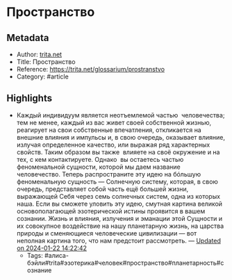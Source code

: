 # Пространство

## Metadata
- Author: [trita.net]()
- Title: Пространство
- Reference: https://trita.net/glossarium/prostranstvo
- Category: #article

## Highlights
- Каждый индивидуум является неотъемлемой частью   человечества; тем не менее, каждый из вас живет своей собственной  жизнью, реагирует на свои собственные впечатления, откликается на  внешние влияния и импульсы и, в свою очередь, оказывает влияние,  излучая определенное качество, или выражая ряд характерных свойств.  Таким образом вы также  влияете на своё окружение и на тех, с кем  контактируете. Однако  вы остаетесь частью феноменальной сущности,  которой мы даем название человечество. Теперь распространите  эту идею на бóльшую феноменальную сущность — Солнечную систему, которая,  в свою очередь, представляет собой часть ещё большей жизни, выражающей  Себя через семь солнечных систем, одна из которых наша. Если вы  сможете уловить эту идею, смутная картина великой основополагающей  эзотерической истины проявится в вашем сознании. Жизнь и влияния,  излучения и эманации этой Сущности и их совокупное воздействие на нашу  планетарную жизнь, на царства природы и сменяющиеся человеческие  цивилизации — вот неполная картина того, что нам предстоит рассмотреть. — [Updated on 2024-01-22 14:22:42](https://hyp.is/jxHfSrkYEe6bynvUqf4omw/trita.net/glossarium/prostranstvo)
   - Tags: #алиса-бэйли#trita#эзотерика#человек#пространство#планетарность#сознание
